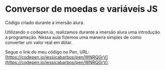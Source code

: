 # Conversor de moedas e variáveis JS

Código criado durante a imersão alura.

Utilizando o codepen.io, realizamos durante a imersão alura uma introdução a programação. 
Nessa aula fizemos uma maneira simples de como converter um valor real em dólar.

Segue o link do meu código no Pen, URL: [https://codepen.io/jessicabarbos/pen/WNRQGrV](https://codepen.io/jessicabarbos/pen/WNRQGrV).


